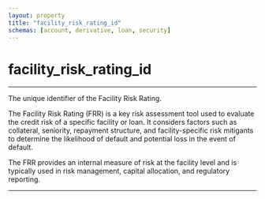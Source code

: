 ```yaml
---
layout: property
title: "facility_risk_rating_id"
schemas: [account, derivative, loan, security]
---
```


# facility_risk_rating_id

---

The unique identifier of the Facility Risk Rating.

The Facility Risk Rating (FRR) is a key risk assessment tool used to evaluate the credit risk of a specific facility or loan. It considers factors such as collateral, seniority, repayment structure, and facility-specific risk mitigants to determine the likelihood of default and potential loss in the event of default.

The FRR provides an internal measure of risk at the facility level and is typically used in risk management, capital allocation, and regulatory reporting.

---
